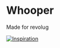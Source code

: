 # Whooper
Made for revolug

[![Inspiration][1]][1]


  [1]: https://cdn.discordapp.com/attachments/699222200787402762/746825095904886814/unknown.png
